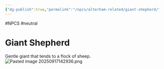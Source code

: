 ```yaml
---
{"dg-publish":true,"permalink":"/npcs/alterham-related/giant-shepherd/"}
---
```


#NPCS #neutral

# Giant Shepherd


Gentle giant that tends to a flock of sheep.
![Pasted image 20250917142936.png](/img/user/npcs/images/Pasted%20image%2020250917142936.png)